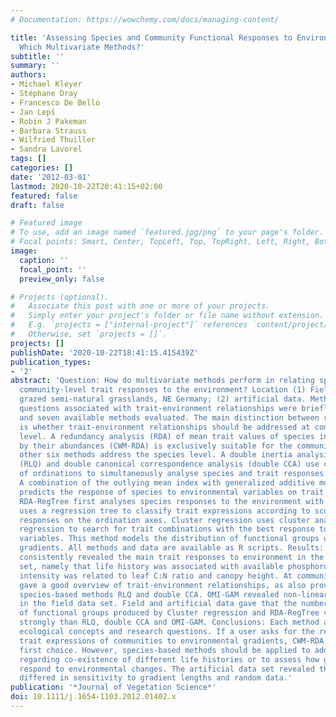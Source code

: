 ```yaml
---
# Documentation: https://wowchemy.com/docs/managing-content/

title: 'Assessing Species and Community Functional Responses to Environmental Gradients:
  Which Multivariate Methods?'
subtitle: ''
summary: ''
authors:
- Michael Kleyer
- Stéphane Dray
- Francesco De Bello
- Jan Lepš
- Robin J Pakeman
- Barbara Strauss
- Wilfried Thuiller
- Sandra Lavorel
tags: []
categories: []
date: '2012-03-01'
lastmod: 2020-10-22T20:41:15+02:00
featured: false
draft: false

# Featured image
# To use, add an image named `featured.jpg/png` to your page's folder.
# Focal points: Smart, Center, TopLeft, Top, TopRight, Left, Right, BottomLeft, Bottom, BottomRight.
image:
  caption: ''
  focal_point: ''
  preview_only: false

# Projects (optional).
#   Associate this post with one or more of your projects.
#   Simply enter your project's folder or file name without extension.
#   E.g. `projects = ["internal-project"]` references `content/project/deep-learning/index.md`.
#   Otherwise, set `projects = []`.
projects: []
publishDate: '2020-10-22T18:41:15.415439Z'
publication_types:
- '2'
abstract: 'Question: How do multivariate methods perform in relating species- and
  community-level trait responses to the environment? Location (1) Field data from
  grazed semi-natural grasslands, NE Germany; (2) artificial data. Methods: Research
  questions associated with trait-environment relationships were briefly reviewed
  and seven available methods evaluated. The main distinction between research questions
  is whether trait-environment relationships should be addressed at community or species
  level. A redundancy analysis (RDA) of mean trait values of species in a plot weighted
  by their abundances (CWM-RDA) is exclusively suitable for the community level. The
  other six methods address the species level. A double inertia analysis of two arrays
  (RLQ) and double canonical correspondence analysis (double CCA) use combinations
  of ordinations to simultaneously analyse species and trait responses to the environment.
  A combination of the outlying mean index with generalized additive models (OMI-GAM)
  predicts the response of species to environmental variables on trait gradients.
  RDA-RegTree first analyses species responses to the environment with RDA and then
  uses a regression tree to classify trait expressions according to scores of species
  responses on the ordination axes. Cluster regression uses cluster analyses and logistic
  regression to search for trait combinations with the best response to the environmental
  variables. This method models the distribution of functional groups on environmental
  gradients. All methods and data are available as R scripts. Results: All methods
  consistently revealed the main trait responses to environment in the field data
  set, namely that life history was associated with available phosphorus while grazing
  intensity was related to leaf C:N ratio and canopy height. At community level, CWM-RDA
  gave a good overview of trait-environment relationships, as also provided by the
  species-based methods RLQ and double CCA. OMI-GAM revealed non-linear relationships
  in the field data set. Field and artificial data gave that the number and stability
  of functional groups produced by Cluster regression and RDA-RegTree varied more
  strongly than RLQ, double CCA and OMI-GAM. Conclusions: Each method addresses particular
  ecological concepts and research questions. If a user asks for the response of average
  trait expressions of communities to environmental gradients, CWM-RDA may be the
  first choice. However, species-based methods should be applied to address questions
  regarding co-existence of different life histories or to assess how groups of species
  respond to environmental changes. The artificial data set revealed that the methods
  differed in sensitivity to gradient lengths and random data.'
publication: '*Journal of Vegetation Science*'
doi: 10.1111/j.1654-1103.2012.01402.x
---
```

